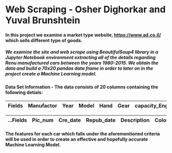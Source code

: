 
# Web Scraping - Osher Dighorkar and Yuval Brunshtein 

#### In this project we examine a market type  website, https://www.ad.co.il/ which sells different type of goods.

##### We examine the site and web scrape using BeautifulSoup4 library in a Jupyter Notebook environment extracting all of the details regarding Renu manufactured cars between the years 1980-2015. We obtain the data and build a 70x20 pandas data frame in order to later on in the project create a Machine Learning model.



#### Data Set Information - The data consists of 20 columns containing the following detials:
| Fields | Manufactor | Year | Model | Hand | Gear | capacity_Engine | Engine_type | Prev_ownership | Curr_ownership | Area | City | Price | 
| :---: | :---: | :---: | :---: | :---: | :---: | :---: | :---: | :---: | :---: | :---: | :---: | :---: | 

| ...Fields | Pic_num | Cre_date | Repub_date | Description | Color | Km | Test | Supply_score | 
| :---: | :---: | :---: | :---: | :---: | :---: | :---: | :---: | :---: |


#### The features  for each car which falls under the aforementioned criteria will be used in order to create an effective and hopefully accurate Machine Learning Model. 
